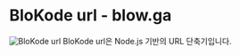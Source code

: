 # BloKode url - blow.ga
![BloKode url](https://i.imgur.com/Eb8GbcU.png)
BloKode url은 Node.js 기반의 URL 단축기입니다.
